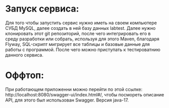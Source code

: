 # Запуск сервиса:
Для того чтобы запустить сервис нужно иметь на своем компьютере СУБД MySQL, далее создать в ней базу данных labtest. 
Далее нужно клонировать этот git репозиторий, после чего интегрировать его в среду разработки или собрать, используя для этого Maven,
благодаря  Flyway, SQL-скрипт мигрирует все таблицы и базовые данные для работы с программой. После чего можно приступать к тестироватнию данного сервиса.

# Оффтоп:
При работающем приложенни можно перейти по этой ссылке: http://localhost:8080/swagger-ui/index.html#/, чтобы посмореть описание API, для этого был использован Swagger.
Версия java-17.